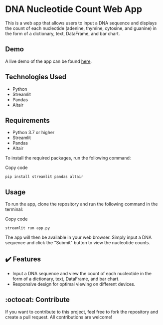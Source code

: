 DNA Nucleotide Count Web App
============================

This is a web app that allows users to input a DNA sequence and displays the count of each nucleotide (adenine, thymine, cytosine, and guanine) in the form of a dictionary, text, DataFrame, and bar chart.

Demo
----

A live demo of the app can be found [here](https://adabarbulescu-bioinformatics-dna-count-main-w31egk.streamlit.app/).

Technologies Used
-----------------

-   Python
-   Streamlit
-   Pandas
-   Altair

Requirements
------------

-   Python 3.7 or higher
-   Streamlit
-   Pandas
-   Altair

To install the required packages, run the following command:

Copy code

`pip install streamlit pandas altair`

Usage
-----

To run the app, clone the repository and run the following command in the terminal:

Copy code

`streamlit run app.py`

The app will then be available in your web browser. Simply input a DNA sequence and click the "Submit" button to view the nucleotide counts.

:heavy_check_mark: Features
---------------------------

-   Input a DNA sequence and view the count of each nucleotide in the form of a dictionary, text, DataFrame, and bar chart.
-   Responsive design for optimal viewing on different devices.

:octocat: Contribute
--------------------

If you want to contribute to this project, feel free to fork the repository and create a pull request. All contributions are welcome!
